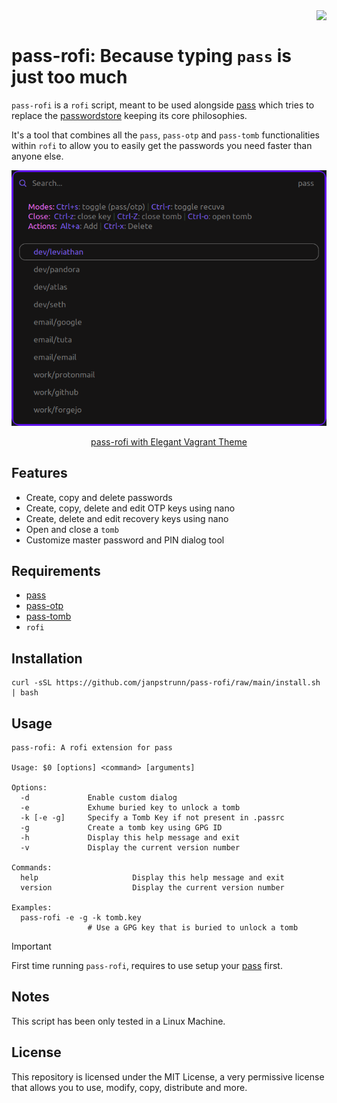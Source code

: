 <img src="https://git.disroot.org/janpstrunn/images/raw/branch/main/pass.png" align="right" height="100"/>
<br>

# pass-rofi: Because typing `pass` is just too much

`pass-rofi` is a `rofi` script, meant to be used alongside [pass](https://github.com/janpstrunn/pass) which tries to replace the [passwordstore](https://www.passwordstore.org/) keeping its core philosophies.

It's a tool that combines all the `pass`, `pass-otp` and `pass-tomb` functionalities within `rofi` to allow you to easily get the passwords you need faster than anyone else.

<div align="center"><a href="https://github.com/janpstrunn/elegantvagrant/tree/main/rofi">
  <img src="./assets/pass-rofi.png" alt="pass-rofi image">
  <p>pass-rofi with Elegant Vagrant Theme</p>
</a>
</div>

## Features

- Create, copy and delete passwords
- Create, copy, delete and edit OTP keys using nano
- Create, delete and edit recovery keys using nano
- Open and close a `tomb`
- Customize master password and PIN dialog tool

## Requirements

- [pass](https://github.com/janpstrunn/pass)
- [pass-otp](https://github.com/janpstrunn/pass-otp)
- [pass-tomb](https://github.com/janpstrunn/pass-tomb)
- `rofi`

## Installation

```
curl -sSL https://github.com/janpstrunn/pass-rofi/raw/main/install.sh | bash
```

## Usage

```
pass-rofi: A rofi extension for pass

Usage: $0 [options] <command> [arguments]

Options:
  -d             Enable custom dialog
  -e             Exhume buried key to unlock a tomb
  -k [-e -g]     Specify a Tomb Key if not present in .passrc
  -g             Create a tomb key using GPG ID
  -h             Display this help message and exit
  -v             Display the current version number

Commands:
  help                     Display this help message and exit
  version                  Display the current version number

Examples:
  pass-rofi -e -g -k tomb.key
                 # Use a GPG key that is buried to unlock a tomb
```

> [!IMPORTANT]
> First time running `pass-rofi`, requires to use setup your [pass](https://github.com/janpstrunn/pass) first.

## Notes

This script has been only tested in a Linux Machine.

## License

This repository is licensed under the MIT License, a very permissive license that allows you to use, modify, copy, distribute and more.
